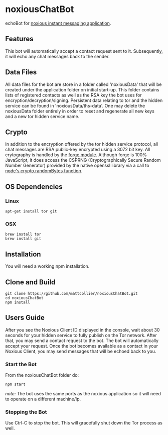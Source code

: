 # noxiousChatBot
echoBot for [noxious instant messaging application](https://github.com/mattcollier/noxious).
## Features
This bot will automatically accept a contact request sent to it.  Subsequently,
it will echo any chat messages back to the sender.
## Data Files
All data files for the bot are store in a folder called 'noxiousData' that will
be created under the application folder on initial start-up.  This folder
contains lists of registered contacts as well as the RSA key the bot uses for
encryption/decryption/signing.  Persistent data relating to tor and the hidden
service can be found in 'noxiousData/ths-data'.  One may delete the noxiousData
folder entirely in order to reset and regenerate all new keys and a new tor
hidden service name.
## Crypto
In addition to the encryption offered by the tor hidden service protocol, all chat messages are
RSA public-key encrypted using a 3072 bit key.  All crytography is handled by the [forge module](https://github.com/digitalbazaar/forge).  Although forge is 100%
JavaScript, it does access the CSPRNG (Cryptographically Secure Random Number
Generator) provided by the native openssl library via a call to [node's crypto.randomBytes
function](https://iojs.org/api/crypto.html#crypto_crypto_randombytes_size_callback).
## OS Dependencies
### Linux
```
apt-get install tor git
```
### OSX
```
brew install tor
brew install git
```
## Installation
You will need a working npm installation.

## Clone and Build
```
git clone https://github.com/mattcollier/noxiousChatBot.git
cd noxiousChatBot
npm install
```
## Users Guide
After you see the Noxious Client ID displayed in the console, wait about 30 seconds
for your hidden service to fully publish on the Tor network.  After that, you
may send a contact request to the bot.  The bot will automatically accept your
request.  Once the bot becomes available as a contact in your Noxious Client, you
may send messages that will be echoed back to you.
### Start the Bot
From the noxiousChatBot folder do:
```
npm start
```
*note:* The bot uses the same ports as the noxious application so it will need
to operate on a different machine/ip.
### Stopping the Bot
Use Ctrl-C to stop the bot.  This will gracefully shut down the Tor process as well.

